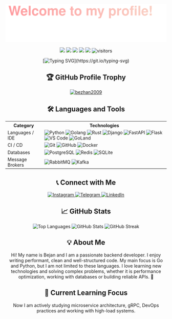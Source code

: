 ![](assets/Top_up.svg)

<p align="center">
    <a href="https://github.com/bezhan2009/bezhan2009"><img src="https://img.shields.io/badge/status-updating-brightgreen.svg"></a>
    <a href="https://github.com/python/cpython"><img src="https://img.shields.io/badge/Python-3.12-FF1493.svg"></a>
    <a href="https://go.dev/"><img src="https://img.shields.io/badge/Go-1.22-00ADD8.svg"></a>
    <a href="https://www.rust-lang.org/"><img src="https://img.shields.io/badge/Rust-1.76.0-DEA584.svg"></a>
    <a href="https://github.com/bezhan2009/bezhan2009/graphs/contributors"><img src="https://img.shields.io/github/contributors/bezhan2009/bezhan2009?color=blue"></a>
    <img src="https://visitor-badge.laobi.icu/badge?page_id=bezhan2009.bezhan2009" alt="visitors"/>
</p>

<div align="center">
    
[![Typing SVG](https://readme-typing-svg.herokuapp.com?color=%2336BCF7&center=true&vCenter=true&width=600&lines=Hi+there+👋,+I'm+Bejan+Karimov;Backend+Developer+%7C+Go+%7C+Python;Passionate+about+performance+and+scalability;Always+learning+and+exploring!)](https://git.io/typing-svg)

</div>

<h2 align="center">🏆 GitHub Profile Trophy</h2>
<p align="center">
    <a href="https://github.com/ryo-ma/github-profile-trophy">
        <img src="https://github-profile-trophy.vercel.app/?username=bezhan2009&theme=darkhub&no-frame=true&margin-w=15&margin-h=15&column=7" alt="bezhan2009" />
    </a>
</p>

<h2 align="center">🛠️ Languages and Tools</h2>

<table align="center">
  <tr>
    <th>Category</th>
    <th>Technologies</th>
  </tr>
  <tr>
    <td>Languages / IDE</td>
    <td>
      <img src="https://img.shields.io/badge/-Python-3776AB?style=flat&logo=Python&logoColor=white" alt="Python" />
      <img src="https://img.shields.io/badge/-Go-00ADD8?style=flat&logo=go&logoColor=white" alt="Golang" />
      <img src="https://img.shields.io/badge/-Rust-000000?style=flat&logo=Rust&logoColor=white" alt="Rust" />
      <img src="https://img.shields.io/badge/-Django-092E20?style=flat&logo=Django&logoColor=white" alt="Django" />
      <img src="https://img.shields.io/badge/-FastAPI-009688?style=flat&logo=FastAPI&logoColor=white" alt="FastAPI" />
      <img src="https://img.shields.io/badge/-Flask-000000?style=flat&logo=Flask&logoColor=white" alt="Flask" />
      <img src="https://img.shields.io/badge/-VS%20Code-007ACC?style=flat&logo=vscode&logoColor=white" alt="VS Code" />
      <img src="https://img.shields.io/badge/-GoLand-00ADD8?style=flat&logo=goland&logoColor=white" alt="GoLand" />
    </td>
  </tr>
  <tr>
    <td>CI / CD</td>
    <td>
      <img src="https://img.shields.io/badge/-Git-F05032?style=flat&logo=git&logoColor=white" alt="Git" />
      <img src="https://img.shields.io/badge/-GitHub-181717?style=flat&logo=github&logoColor=white" alt="GitHub" />
      <img src="https://img.shields.io/badge/-Docker-2496ED?style=flat&logo=docker&logoColor=white" alt="Docker" />
    </td>
  </tr>
  <tr>
    <td>Databases</td>
    <td>
      <img src="https://img.shields.io/badge/-PostgreSQL-336791?style=flat&logo=postgresql&logoColor=black" alt="PostgreSQL" />
      <img src="https://img.shields.io/badge/-Redis-DC382D?style=flat&logo=redis&logoColor=white" alt="Redis" />
      <img src="https://img.shields.io/badge/-SQLite-003B57?style=flat&logo=sqlite&logoColor=white" alt="SQLite" />
    </td>
  </tr>
  <tr>
    <td>Message Brokers</td>
    <td>
      <img src="https://img.shields.io/badge/-RabbitMQ-FF6600?style=flat&logo=rabbitmq&logoColor=white" alt="RabbitMQ" />
      <img src="https://img.shields.io/badge/-Kafka-231F20?style=flat&logo=apache-kafka&logoColor=white" alt="Kafka" />
    </td>
  </tr>
</table>


<h2 align="center">📞 Connect with Me</h2>

<p align="center">
  <a href="https://www.instagram.com/karimov_bezhan2009/" target="new">
    <img src="https://img.icons8.com/color/48/000000/instagram-new.png" alt="Instagram" width="40" height="40"/>
  </a>
  <a href="https://t.me/JustBejan" target="new">
    <img src="https://img.icons8.com/color/48/000000/telegram-app.png" alt="Telegram" width="40" height="40"/>
  </a>
  <a href="https://www.linkedin.com/in/bezhan-karimov-002292334/" target="new">
    <img src="https://img.icons8.com/color/48/000000/linkedin.png" alt="LinkedIn" width="40" height="40"/>
  </a>
</p>

<h2 align="center">📈 GitHub Stats</h2>

<p align="center">    
  <img src="https://github-readme-stats.vercel.app/api/top-langs/?username=bezhan2009&hide=html&theme=dark&hide_border=true" alt="Top Languages" />
  <img src="https://github-readme-stats.vercel.app/api?username=bezhan2009&show_icons=true&theme=chartreuse-dark&hide_border=true" alt="GitHub Stats" />
  <img src="https://github-readme-streak-stats.herokuapp.com/?user=bezhan2009&theme=chartreuse-dark&hide_border=true" alt="GitHub Streak" />
</p>

<h2 align="center">💡 About Me</h2>

<p align="center">
    Hi! My name is Bejan and I am a passionate backend developer. I enjoy writing performant, clean and well-structured code. My main focus is Go and Python, but I am not limited to these languages. I love learning new technologies and solving complex problems, whether it is performance optimization, working with databases or building reliable APIs. 🚀
</p>

<h2 align="center">🎯 Current Learning Focus</h2>
<p align="center">
    Now I am actively studying microservice architecture, gRPC, DevOps practices and working with high-load systems.
</p>

